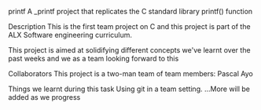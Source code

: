
printf
A _printf project that replicates the C standard library printf() function

Description
This is the first team project on C and this project is part of the ALX Software engineering curriculum.

This project is aimed at solidifying different concepts we've learnt over the past weeks and we as a team looking forward to this

Collaborators
This project is a two-man team of team members:
Pascal
Ayo

Things we learnt during this task
Using git in a team setting.
...More will be added as we progress
